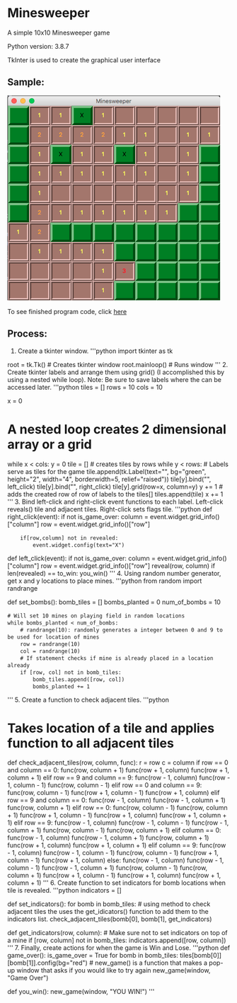 # Minesweeper

 A simple 10x10 Minesweeper game
 
 Python version: 3.8.7

 TkInter is used to create the graphical user interface
 
 ## Sample:
 
 ![alt text](https://github.com/RasbeeTech/Minesweeper/blob/main/sample_image.jpeg)
 
 To see finished program code, click [here](https://github.com/RasbeeTech/Minesweeper/blob/main/minesweeper.py)
 
 ## Process:
 1.	Create a tkinter window.
 '''python
 import tkinter as tk
 
 root = tk.Tk() # Creates tkinter window
 root.mainloop() # Runs window
 '''
 2.	Create tkinter labels and arrange them using grid() (I accomplished this by using a nested while loop).
 		Note: Be sure to save labels where the can be accessed later.
 '''python
 tiles = []
 rows = 10
 cols = 10

 x = 0
 # A nested loop creates 2 dimensional array or a grid
 while x < cols:
 	y = 0
 	tile = []
 	# creates tiles by rows
 	while y < rows: 
 		# Labels serve as tiles for the game
 		tile.append(tk.Label(text="", bg="green", height="2", width="4", borderwidth=5, relief="raised"))
 		tile[y].bind("<Button-1>", left_click)
 		tile[y].bind("<Button-2>", right_click)
 		tile[y].grid(row=x, column=y)
 		y += 1
 	# adds the created row of row of labels to the tiles[]
 	tiles.append(tile)
 	x += 1
 '''
 3.	Bind left-click and right-click event functions to each label.
 		Left-click reveals() tile and adjacent tiles.
 		Right-click sets flags tile.
  '''python
 def right_click(event):
 	if not is_game_over:
        column = event.widget.grid_info()["column"]
        row = event.widget.grid_info()["row"]

        if[row,column] not in revealed:
            event.widget.config(text="X")
 def left_click(event):
	if not is_game_over:
		column = event.widget.grid_info()["column"]
        row = event.widget.grid_info()["row"]
        reveal(row, column)
        if len(revealed) == to_win:
            you_win()
 '''
 4. Using random number generator, get x and y locations to place mines.
 '''python
 from random import randrange
 
 def set_bombs():
    bomb_tiles = []
    bombs_planted = 0
	num_of_bombs = 10
	
	# Will set 10 mines on playing field in random locations
    while bombs_planted < num_of_bombs:
    	# randrange(10): randomly generates a integer between 0 and 9 to be used for location of mines
    	row = randrange(10)
        col = randrange(10)
        # If statement checks if mine is already placed in a location already
        if [row, col] not in bomb_tiles:
        	bomb_tiles.append([row, col])
        	bombs_planted += 1
 '''
 5. Create a function to check adjacent tiles.
 '''python
 # Takes location of a tile and applies function to all adjacent tiles
 def check_adjacent_tiles(row, column, func):
 	r = row
 	c = column
    if row == 0 and column == 0:
    	func(row, column + 1)
        func(row + 1, column)
        func(row + 1, column + 1)
    elif row == 9 and column == 9:
        func(row - 1, column)
        func(row - 1, column - 1)
        func(row, column - 1)
    elif row == 0 and column == 9:
        func(row, column - 1)
        func(row + 1, column - 1)
        func(row + 1, column)
    elif row == 9 and column == 0:
        func(row - 1, column)
        func(row - 1, column + 1)
        func(row, column + 1)
    elif row == 0:
        func(row, column - 1)
        func(row, column + 1)
        func(row + 1, column - 1)
        func(row + 1, column)
        func(row + 1, column + 1)
    elif row == 9:
        func(row - 1, column)
        func(row - 1, column - 1)
        func(row - 1, column + 1)
        func(row, column - 1)
        func(row, column + 1)
    elif column == 0:
        func(row - 1, column)
        func(row - 1, column + 1)
        func(row, column + 1)
        func(row + 1, column)
        func(row + 1, column + 1)
    elif column == 9:
        func(row - 1, column)
        func(row - 1, column - 1)
        func(row, column - 1)
        func(row + 1, column - 1)
        func(row + 1, column)
    else:
        func(row - 1, column)
        func(row - 1, column - 1)
        func(row - 1, column + 1)
        func(row, column - 1)
        func(row, column + 1)
        func(row + 1, column - 1)
        func(row + 1, column)
        func(row + 1, column + 1)
 '''
 6. Create function to set indicators for bomb locations when tile is revealed.
 '''python
 indicators = []
 
 def set_indicators():
    for bomb in bomb_tiles:
    # using method to check adjacent tiles the uses the get_idicators() function to add them to the indicators list.
    check_adjacent_tiles(bomb[0], bomb[1], get_indicators)
    
 def get_indicators(row, column):
 	# Make sure not to set indicators on top of a mine
	if [row, column] not in bomb_tiles:
    	indicators.append([row, column])
 '''
 7.	Finally, create actions for when the game is Win and Lose.
 '''python
 def game_over():
	is_game_over = True
	for bomb in bomb_tiles:
		tiles[bomb[0]][bomb[1]].config(bg="red")
    # new_game() is a function that makes a pop-up window that asks if you would like to try again
    new_game(window, "Game Over")
        
 def you_win():
	new_game(window, "YOU WIN!")
 '''
 	